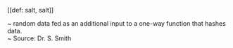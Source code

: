 [[def: salt, salt]]

~ random data fed as an additional input to a one-way function that hashes data.  
~ Source: Dr. S. Smith

